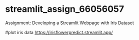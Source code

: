 # streamlit_assign_66056057
Assignment: Developing a Streamlit Webpage with Iris Dataset

#plot iris data
https://irisflowerpredict.streamlit.app/
